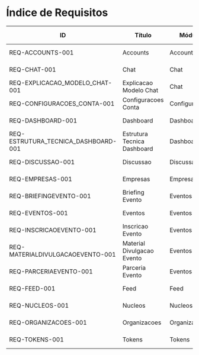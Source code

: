 # Índice de Requisitos

| ID                                    | Título                          | Módulo        | Status    | Versão | Última atualização |
|---------------------------------------|---------------------------------|---------------|-----------|--------|--------------------|
| REQ-ACCOUNTS-001                      | Accounts                        | Accounts      | Em vigor  | 1.0    | 2025-07-25         |
| REQ-CHAT-001                          | Chat                            | Chat          | Em vigor  | 1.0    | 2025-07-25         |
| REQ-EXPLICACAO_MODELO_CHAT-001        | Explicacao Modelo Chat          | Chat          | Em vigor  | 1.0    | 2025-07-25         |
| REQ-CONFIGURACOES_CONTA-001           | Configuracoes Conta             | Configuracoes | Em vigor  | 1.0    | 2025-07-25         |
| REQ-DASHBOARD-001                     | Dashboard                       | Dashboard     | Em vigor  | 1.0    | 2025-07-25         |
| REQ-ESTRUTURA_TECNICA_DASHBOARD-001   | Estrutura Tecnica Dashboard     | Dashboard     | Em vigor  | 1.0    | 2025-07-25         |
| REQ-DISCUSSAO-001                     | Discussao                       | Discussao     | Em vigor  | 1.0    | 2025-07-25         |
| REQ-EMPRESAS-001                      | Empresas                        | Empresas      | Em vigor  | 1.0    | 2025-07-25         |
| REQ-BRIEFINGEVENTO-001                | Briefing Evento                 | Eventos       | Em vigor  | 1.0    | 2025-07-25         |
| REQ-EVENTOS-001                       | Eventos                         | Eventos       | Em vigor  | 1.0    | 2025-07-25         |
| REQ-INSCRICAOEVENTO-001               | Inscricao Evento                | Eventos       | Em vigor  | 1.0    | 2025-07-25         |
| REQ-MATERIALDIVULGACAOEVENTO-001      | Material Divulgacao Evento      | Eventos       | Em vigor  | 1.0    | 2025-07-25         |
| REQ-PARCERIAEVENTO-001                | Parceria Evento                 | Eventos       | Em vigor  | 1.0    | 2025-07-25         |
| REQ-FEED-001                          | Feed                            | Feed          | Em vigor  | 1.0    | 2025-07-25         |
| REQ-NUCLEOS-001                       | Nucleos                         | Nucleos       | Em vigor  | 1.0    | 2025-07-25         |
| REQ-ORGANIZACOES-001                  | Organizacoes                    | Organizacoes  | Em vigor  | 1.0    | 2025-07-25         |
| REQ-TOKENS-001                        | Tokens                          | Tokens        | Em vigor  | 1.0    | 2025-07-25         |
